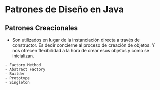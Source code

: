 # Patrones de Diseño en Java

## Patrones Creacionales
- Son utilizados en lugar de la instanciación directa a través de
constructor. Es decir concierne al proceso de creación de objetos. Y
nos ofrecen flexibilidad a la hora de crear esos objetos y como se
inicializan.

~~~
- Factory Method
- Abstract Factory
- Builder
- Prototype
- Singleton
~~~

